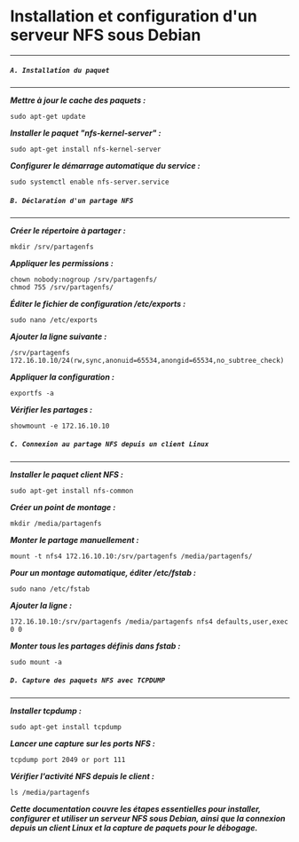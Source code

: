 # **Installation et configuration d'un serveur NFS sous Debian**
---
##### **```A. Installation du paquet```**
---
***Mettre à jour le cache des paquets :***
```
sudo apt-get update
```
***Installer le paquet "nfs-kernel-server" :***
```
sudo apt-get install nfs-kernel-server
```
***Configurer le démarrage automatique du service :***
```
sudo systemctl enable nfs-server.service
```
##### **```B. Déclaration d'un partage NFS```**
---
***Créer le répertoire à partager :***
```
mkdir /srv/partagenfs
```
***Appliquer les permissions :***
```
chown nobody:nogroup /srv/partagenfs/
chmod 755 /srv/partagenfs/
```
***Éditer le fichier de configuration /etc/exports :***
```
sudo nano /etc/exports
```
***Ajouter la ligne suivante :***
```
/srv/partagenfs 172.16.10.10/24(rw,sync,anonuid=65534,anongid=65534,no_subtree_check) 
```
***Appliquer la configuration :***
```
exportfs -a
```
***Vérifier les partages :***
```
showmount -e 172.16.10.10
```
##### **```C. Connexion au partage NFS depuis un client Linux```**
---
***Installer le paquet client NFS :***
```
sudo apt-get install nfs-common
```
***Créer un point de montage :***
```
mkdir /media/partagenfs
```
***Monter le partage manuellement :***
```
mount -t nfs4 172.16.10.10:/srv/partagenfs /media/partagenfs/
```
***Pour un montage automatique, éditer /etc/fstab :***
```
sudo nano /etc/fstab
```
***Ajouter la ligne :***

```
172.16.10.10:/srv/partagenfs /media/partagenfs nfs4 defaults,user,exec 0 0 
```
***Monter tous les partages définis dans fstab :***
```
sudo mount -a
```
##### **```D. Capture des paquets NFS avec TCPDUMP```**
---
***Installer tcpdump :***
```
sudo apt-get install tcpdump
```
***Lancer une capture sur les ports NFS :***
```
tcpdump port 2049 or port 111
```
***Vérifier l'activité NFS depuis le client :***
```
ls /media/partagenfs
```
***Cette documentation couvre les étapes essentielles pour installer, configurer et utiliser un serveur NFS sous Debian, ainsi que la connexion depuis un client Linux et la capture de paquets pour le débogage.***
